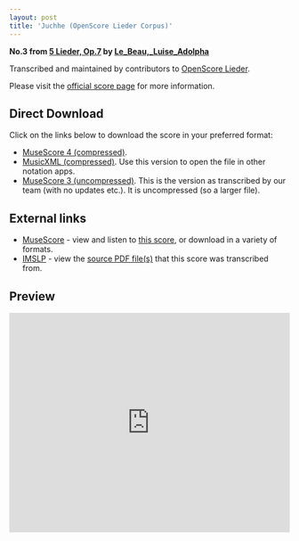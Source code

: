 ```yaml
---
layout: post
title: 'Juchhe (OpenScore Lieder Corpus)'
---
```


__No.3 from [5 Lieder, Op.7](https://fourscoreandmore.org/openscore/lieder/Le_Beau,_Luise_Adolpha/5_Lieder,_Op.7/) by [Le_Beau,_Luise_Adolpha](https://fourscoreandmore.org/openscore/lieder/Le_Beau,_Luise_Adolpha)__

Transcribed and maintained by contributors to [OpenScore Lieder].

Please visit the [official score page] for more information.

[official score page]: https://musescore.com/openscore-lieder-corpus/scores/6576011
[OpenScore Lieder]: https://musescore.com/openscore-lieder-corpus

## Direct Download

Click on the links below to download the score in your preferred format:
- [MuseScore 4 (compressed)](https://github.com/openscore/lieder/blob/main/scores/Le_Beau,_Luise_Adolpha/5_Lieder,_Op.7/3_Juchhe/lc6576011.mscz?raw=true).
- [MusicXML (compressed)](https://github.com/openscore/lieder/blob/main/scores/Le_Beau,_Luise_Adolpha/5_Lieder,_Op.7/3_Juchhe/lc6576011.mxl?raw=true). Use this version to open the file in other notation apps.
- [MuseScore 3 (uncompressed)](https://github.com/openscore/lieder/blob/main/scores/Le_Beau,_Luise_Adolpha/5_Lieder,_Op.7/3_Juchhe/lc6576011.mscx?raw=true). This is the version as transcribed by our team (with no updates etc.). It is uncompressed (so a larger file).

## External links

- [MuseScore] - view and listen to [this score][MuseScore], or download in a variety of formats.
- [IMSLP] - view the [source PDF file(s)][IMSLP] that this score was transcribed from.

[MuseScore]: https://musescore.com/score/6576011
[IMSLP]: https://imslp.org/wiki/Special:ReverseLookup/619226

## Preview

<iframe width="100%" height="394" src="https://musescore.com/openscore-lieder-corpus/scores/6576011/embed" frameborder="0" allowfullscreen allow="autoplay; fullscreen"></iframe>

